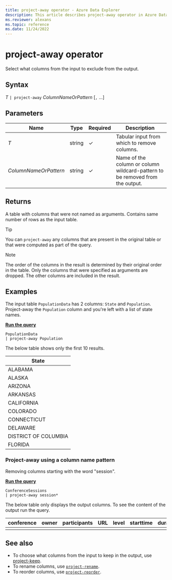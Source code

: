 ```yaml
---
title: project-away operator - Azure Data Explorer
description: This article describes project-away operator in Azure Data Explorer.
ms.reviewer: alexans
ms.topic: reference
ms.date: 11/24/2022
---
```

# project-away operator

Select what columns from the input to exclude from the output.

## Syntax

*T* `| project-away` *ColumnNameOrPattern* [`,` ...]

## Parameters

| Name | Type | Required | Description |
|--|--|--|--|
| *T* | string | &check; | Tabular input from which to remove columns. |
| *ColumnNameOrPattern* | string | &check; | Name of the column or column wildcard-pattern to be removed from the output.|

## Returns

A table with columns that were not named as arguments. Contains same number of rows as the input table.

> [!TIP]
> You can `project-away` any columns that are present in the original table or that were computed as part of the query.

> [!NOTE]
> The order of the columns in the result is determined by their original order in the table. Only the columns that were specified as arguments are dropped. The other columns are included in the result.

## Examples

The input table `PopulationData` has 2 columns: `State` and `Population`. Project-away the `Population` column and you're left with a list of state names.

[**Run the query**](https://dataexplorer.azure.com/clusters/help/databases/Samples?query=H4sIAAAAAAAAAwvILyjNSSzJzM9zSSxJ5OWqUSgoys9KTS7RTSxPrFQIgEsDAH2sb1kpAAAA)

```kusto
PopulationData
| project-away Population
```

The below table shows only the first 10 results.

|State|
|---|
|ALABAMA|
|ALASKA|
|ARIZONA|
|ARKANSAS|
|CALIFORNIA|
|COLORADO|
|CONNECTICUT|
|DELAWARE|
|DISTRICT OF COLUMBIA|
|FLORIDA|

### Project-away using a column name pattern

Removing columns starting with the word "session".

[**Run the query**](https://dataexplorer.azure.com/clusters/help/databases/Samples?query=H4sIAAAAAAAAA3POz0tLLUrNS04NTi0uzszPK+blqlEoKMrPSk0u0U0sT6xUKIZIaAEAV4MJgSsAAAA=)

```kusto
ConferenceSessions
| project-away session*
```

The below table only displays the output columns. To see the content of the output run the query.

|conference|owner|participants|URL|level|starttime|duration|time_and_duration|kusto_affinity|
|---|---|---|---|---|---|---|---|---|
||||||||||

## See also

* To choose what columns from the input to keep in the output, use [project-keep](project-keep-operator.md).
* To rename columns, use [`project-rename`](projectrenameoperator.md).
* To reorder columns, use [`project-reorder`](projectreorderoperator.md).
